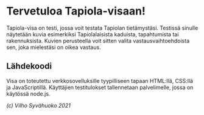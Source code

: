 # Tervetuloa Tapiola-visaan!

Tapiola-visa on testi, jossa voit testata Tapiolan tietämystäsi. Testissä sinulle näytetään kuvia esimerkiksi Tapiolalaisista kaduista, tapahtumista tai rakennuksista. Kuvien perusteella voit sitten valita vastausvaihtoehdoista sen, joka mielestäsi on oikea vastaus.

## Lähdekoodi

Visa on toteutettu verkkosovelluksille tyypilliseen tapaan HTML:llä, CSS:llä ja JavaScriptillä. Käyttäjien testitulokset tallennetaan palvelimelle, jossa on käytössä node.js.

_(c) Vilho Syvähuoko 2021_